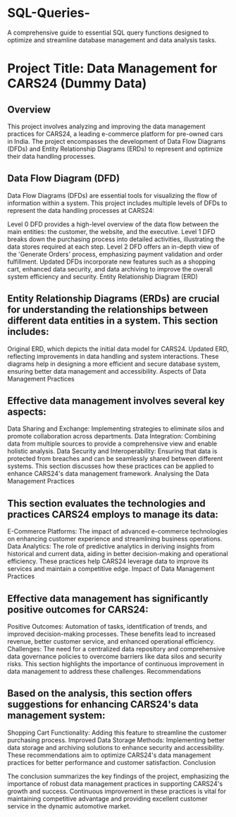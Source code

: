 # SQL-Queries-
A comprehensive guide to essential SQL query functions designed to optimize and streamline database management and data analysis tasks.

# Project Title: Data Management for CARS24 (Dummy Data)

## Overview
This project involves analyzing and improving the data management practices for CARS24, a leading e-commerce platform for pre-owned cars in India. The project encompasses the development of Data Flow Diagrams (DFDs) and Entity Relationship Diagrams (ERDs) to represent and optimize their data handling processes.

## Data Flow Diagram (DFD)

Data Flow Diagrams (DFDs) are essential tools for visualizing the flow of information within a system. This project includes multiple levels of DFDs to represent the data handling processes at CARS24:

Level 0 DFD provides a high-level overview of the data flow between the main entities: the customer, the website, and the executive.
Level 1 DFD breaks down the purchasing process into detailed activities, illustrating the data stores required at each step.
Level 2 DFD offers an in-depth view of the 'Generate Orders' process, emphasizing payment validation and order fulfillment.
Updated DFDs incorporate new features such as a shopping cart, enhanced data security, and data archiving to improve the overall system efficiency and security.
Entity Relationship Diagram (ERD)

## Entity Relationship Diagrams (ERDs) are crucial for understanding the relationships between different data entities in a system. This section includes:

Original ERD, which depicts the initial data model for CARS24.
Updated ERD, reflecting improvements in data handling and system interactions. These diagrams help in designing a more efficient and secure database system, ensuring better data management and accessibility.
Aspects of Data Management Practices

## Effective data management involves several key aspects:

Data Sharing and Exchange: Implementing strategies to eliminate silos and promote collaboration across departments.
Data Integration: Combining data from multiple sources to provide a comprehensive view and enable holistic analysis.
Data Security and Interoperability: Ensuring that data is protected from breaches and can be seamlessly shared between different systems. This section discusses how these practices can be applied to enhance CARS24's data management framework.
Analysing the Data Management Practices

## This section evaluates the technologies and practices CARS24 employs to manage its data:

E-Commerce Platforms: The impact of advanced e-commerce technologies on enhancing customer experience and streamlining business operations.
Data Analytics: The role of predictive analytics in deriving insights from historical and current data, aiding in better decision-making and operational efficiency. These practices help CARS24 leverage data to improve its services and maintain a competitive edge.
Impact of Data Management Practices

## Effective data management has significantly positive outcomes for CARS24:

Positive Outcomes: Automation of tasks, identification of trends, and improved decision-making processes. These benefits lead to increased revenue, better customer service, and enhanced operational efficiency.
Challenges: The need for a centralized data repository and comprehensive data governance policies to overcome barriers like data silos and security risks. This section highlights the importance of continuous improvement in data management to address these challenges.
Recommendations

## Based on the analysis, this section offers suggestions for enhancing CARS24's data management system:

Shopping Cart Functionality: Adding this feature to streamline the customer purchasing process.
Improved Data Storage Methods: Implementing better data storage and archiving solutions to enhance security and accessibility. These recommendations aim to optimize CARS24's data management practices for better performance and customer satisfaction.
Conclusion

The conclusion summarizes the key findings of the project, emphasizing the importance of robust data management practices in supporting CARS24's growth and success. Continuous improvement in these practices is vital for maintaining competitive advantage and providing excellent customer service in the dynamic automotive market.
